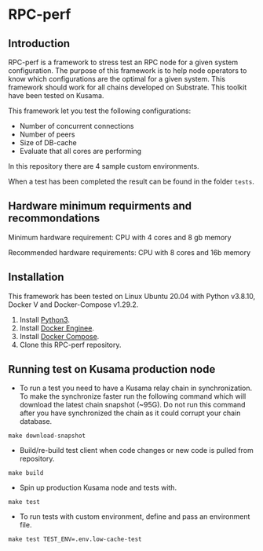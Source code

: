 # RPC-perf
## Introduction
RPC-perf is a framework to stress test an RPC node for a given system configuration. The purpose of this framework is to help node operators to know which configurations are the optimal for a given system. This framework should work for all chains developed on Substrate. This toolkit have been tested on Kusama. 

This framework let you test the following configurations:
 - Number of concurrent connections
 - Number of peers
 - Size of DB-cache
 - Evaluate that all cores are performing

In this repository there are 4 sample custom environments.

When a test has been completed the result can be found in the folder `tests`.

## Hardware minimum requirments and recommondations
Minimum hardware requirement: CPU with 4 cores and 8 gb memory

Recommended hardware requirements: CPU with 8 cores and 16b memory

## Installation 
This framework has been tested on Linux Ubuntu 20.04 with Python v3.8.10, Docker V and Docker-Compose v1.29.2.

1) Install [Python3](https://www.python.org/downloads/).
2) Install [Docker Enginee](https://docs.docker.com/engine/install/).
3) Install [Docker Compose](https://docs.docker.com/compose/install/).
4) Clone this RPC-perf repository.


## Running test on Kusama production node

- To run a test you need to have a Kusama relay chain in synchronization. To make the synchronize faster run the following command which will download the latest chain snapshot (~95G). Do not run this command after you have synchronized the chain as it could corrupt your chain database.

`make download-snapshot`

- Build/re-build test client when code changes or new code is pulled from repository.

`make build`

- Spin up production Kusama node and tests with.

`make test`

- To run tests with custom environment, define and pass an environment file.

`make test TEST_ENV=.env.low-cache-test`
